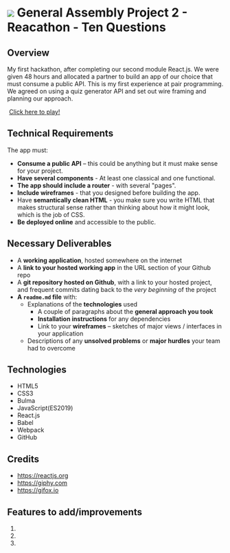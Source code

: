 # ![](https://ga-dash.s3.amazonaws.com/production/assets/logo-9f88ae6c9c3871690e33280fcf557f33.png) General Assembly Project 2 - Reacathon - Ten Questions

## Overview
My first hackathon, after completing our second module React.js. We were given 48 hours and allocated a partner to build an app of our choice that must consume a public API. This is my first experience at pair programming. We agreed on using a quiz generator API and set out wire framing and planning our approach.

  <img src="https://cdn0.iconfinder.com/data/icons/entypo/80/link5-512.png" height="0.5" /> [Click here to play!](https://tenquestions.herokuapp.com/)

## Technical Requirements

The app must:
​
* **Consume a public API** – this could be anything but it must make sense for your project.
* **Have several components** - At least one classical and one functional.
* **The app should include a router** - with several "pages".
* **Include wireframes** - that you designed before building the app.
* Have **semantically clean HTML** - you make sure you write HTML that makes structural sense rather than thinking about how it might look, which is the job of CSS.
* **Be deployed online** and accessible to the public.
​
## Necessary Deliverables

* A **working application**, hosted somewhere on the internet
* A **link to your hosted working app** in the URL section of your Github repo
* A **git repository hosted on Github**, with a link to your hosted project, and frequent commits dating back to the _very beginning_ of the project
* **A `readme.md` file** with:
  * Explanations of the **technologies** used
    * A couple of paragraphs about the **general approach you took**
    * **Installation instructions** for any dependencies
    * Link to your **wireframes** – sketches of major views / interfaces in your application
   * Descriptions of any **unsolved problems** or **major hurdles** your team had to overcome

## Technologies
* HTML5
* CSS3
* Bulma
* JavaScript(ES2019)
* React.js
* Babel
* Webpack
* GitHub


## Credits
* https://reactjs.org
* https://giphy.com
* https://gifox.io


## Features to add/improvements
1. 
2. 
3. 